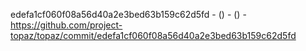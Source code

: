 edefa1cf060f08a56d40a2e3bed63b159c62d5fd -  () -  () - https://github.com/project-topaz/topaz/commit/edefa1cf060f08a56d40a2e3bed63b159c62d5fd
